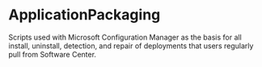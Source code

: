 # ApplicationPackaging
Scripts used with Microsoft Configuration Manager as the basis for all install, uninstall, detection, and repair of deployments that users regularly pull from Software Center.
